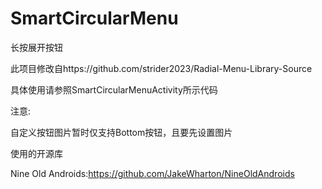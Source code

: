 SmartCircularMenu
============

长按展开按钮

此项目修改自https://github.com/strider2023/Radial-Menu-Library-Source

具体使用请参照SmartCircularMenuActivity所示代码

注意:

自定义按钮图片暂时仅支持Bottom按钮，且要先设置图片

使用的开源库

Nine Old Androids:https://github.com/JakeWharton/NineOldAndroids